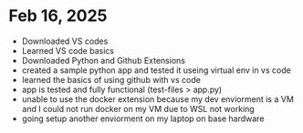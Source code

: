 # Feb 16, 2025
  - Downloaded VS codes
  - Learned VS code basics
  - Downloaded Python and Github Extensions
  - created a sample python app and tested it useing virtual env in vs code
  - learned the basics of using github with vs code
  - app is tested and fully functional (test-files > app.py)
  - unable to use the docker extension because my dev enviorment is a VM and I could not run docker on my VM due to WSL not working
  - going setup another enviorment on my laptop on base hardware
